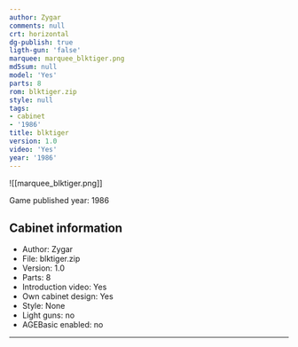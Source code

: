 ```yaml
---
author: Zygar
comments: null
crt: horizontal
dg-publish: true
ligth-gun: 'false'
marquee: marquee_blktiger.png
md5sum: null
model: 'Yes'
parts: 8
rom: blktiger.zip
style: null
tags:
- cabinet
- '1986'
title: blktiger
version: 1.0
video: 'Yes'
year: '1986'
---
```


![[marquee_blktiger.png]]

Game published year: 1986

## Cabinet information

- Author: Zygar
- File: blktiger.zip
- Version: 1.0
- Parts: 8
- Introduction video: Yes
- Own cabinet design: Yes
- Style: None
- Light guns: no
- AGEBasic enabled: no

---

